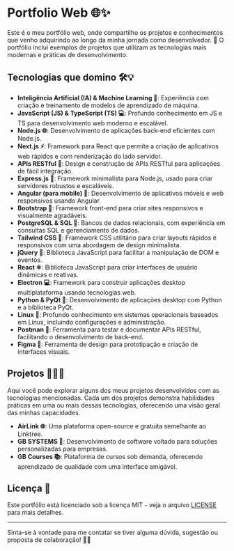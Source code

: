 # Portfolio Web 🌐✨

Este é o meu portfólio web, onde compartilho os projetos e conhecimentos que venho adquirindo ao longo da minha jornada como desenvolvedor. 🚀 O portfólio inclui exemplos de projetos que utilizam as tecnologias mais modernas e práticas de desenvolvimento.

## Tecnologias que domino 🛠️💡

- **Inteligência Artificial (IA) & Machine Learning 🤖**: Experiência com criação e treinamento de modelos de aprendizado de máquina.
- **JavaScript (JS) & TypeScript (TS) 💻**: Profundo conhecimento em JS e TS para desenvolvimento web moderno e escalável.
- **Node.js 🌐**: Desenvolvimento de aplicações back-end eficientes com Node.js.
- **Next.js ⚡**: Framework para React que permite a criação de aplicativos web rápidos e com renderização do lado servidor.
- **APIs RESTful 🔌**: Design e construção de APIs RESTful para aplicações de fácil integração.
- **Express.js 🚀**: Framework minimalista para Node.js, usado para criar servidores robustos e escaláveis.
- **Angular (para mobile) 📱**: Desenvolvimento de aplicativos móveis e web responsivos usando Angular.
- **Bootstrap 🎨**: Framework front-end para criar sites responsivos e visualmente agradáveis.
- **PostgreSQL & SQL 💾**: Bancos de dados relacionais, com experiência em consultas SQL e gerenciamento de dados.
- **Tailwind CSS 🌈**: Framework CSS utilitário para criar layouts rápidos e responsivos com uma abordagem de design minimalista.
- **jQuery 🧩**: Biblioteca JavaScript para facilitar a manipulação de DOM e eventos.
- **React ⚛️**: Biblioteca JavaScript para criar interfaces de usuário dinâmicas e reativas.
- **Electron 💻**: Framework para construir aplicações desktop multiplataforma usando tecnologias web.
- **Python & PyQt 🐍**: Desenvolvimento de aplicações desktop com Python e a biblioteca PyQt.
- **Linux 🐧**: Profundo conhecimento em sistemas operacionais baseados em Linux, incluindo configurações e administração.
- **Postman 📨**: Ferramenta para testar e documentar APIs RESTful, facilitando o desenvolvimento de back-end.
- **Figma 🎨**: Ferramenta de design para prototipação e criação de interfaces visuais.

## Projetos 👨‍💻🚀

Aqui você pode explorar alguns dos meus projetos desenvolvidos com as tecnologias mencionadas. Cada um dos projetos demonstra habilidades práticas em uma ou mais dessas tecnologias, oferecendo uma visão geral das minhas capacidades.

- **AirLink 🌐**: Uma plataforma open-source e gratuita semelhante ao Linktree.
- **GB SYSTEMS 💼**: Desenvolvimento de software voltado para soluções personalizadas para empresas.
- **GB Courses 📚**: Plataforma de cursos sob demanda, oferecendo aprendizado de qualidade com uma interface amigável.

## Licença 📜

Este portfólio está licenciado sob a licença MIT - veja o arquivo [LICENSE](LICENSE) para mais detalhes.

---

Sinta-se à vontade para me contatar se tiver alguma dúvida, sugestão ou proposta de colaboração! 🤝📩
